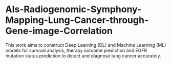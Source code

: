 # AIs-Radiogenomic-Symphony-Mapping-Lung-Cancer-through-Gene-image-Correlation
This work aims to construct Deep Learning (DL) and Machine Learning (ML) models for survival analysis, therapy outcome prediction and EGFR mutation status prediction to detect and diagnose lung cancer accurately. 
